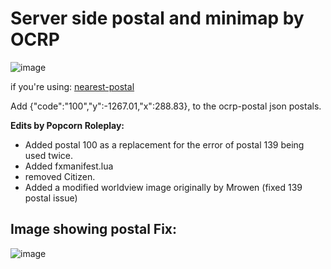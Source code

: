# Server side postal and minimap by OCRP


![image](https://github.com/alberttheprince/postal_map/assets/85725579/333f9b09-9158-4314-81dc-01765beab7f1)


if  you're using:  [nearest-postal](https://github.com/DevBlocky/nearest-postal)

Add {"code":"100","y":-1267.01,"x":288.83}, to the ocrp-postal json postals.


**Edits by Popcorn Roleplay:**

- Added postal 100 as a replacement for the error of postal 139 being used twice.
- Added fxmanifest.lua
- removed Citizen.
- Added a modified worldview image originally by Mrowen (fixed 139 postal issue)

## Image showing postal Fix:

![image](https://github.com/alberttheprince/postal_map/assets/85725579/c7874e46-5563-4dda-a0a8-16787a7bc5f3)
